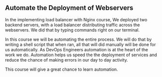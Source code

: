 ## Automate the Deployment of Webservers

In the implementing load balancer with Nginx course, We deployed two backend servers, with a load balancer distributing traffic across the webservers. We did that by typing commands right on our terminal.

In this course we will be automating the entire process. We will do that by writing a shell script that when ran, all that will did manually will be done for us automatically. As DevOps Engineers automation is at the heart of the work we do. Automation helps us speed the the deployment of services and reduce the chance of making errors in our day to day activity.

This course will give a great chance to learn automation.